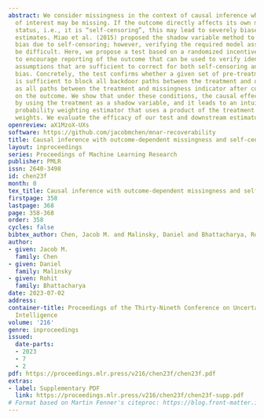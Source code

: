 ```yaml
---
abstract: We consider missingness in the context of causal inference when the outcome
  of interest may be missing. If the outcome directly affects its own missingness
  status, i.e., it is “self-censoring”, this may lead to severely biased causal effect
  estimates. Miao et al. (2015) proposed the shadow variable method to correct for
  bias due to self-censoring; however, verifying the required model assumptions can
  be difficult. Here, we propose a test based on a randomized incentive variable offered
  to encourage reporting of the outcome that can be used to verify identification
  assumptions that are sufficient to correct for both self-censoring and confounding
  bias. Concretely, the test confirms whether a given set of pre-treatment covariates
  is sufficient to block all backdoor paths between the treatment and outcome as well
  as all paths between the treatment and missingness indicator after conditioning
  on the outcome. We show that under these conditions, the causal effect is identified
  by using the treatment as a shadow variable, and it leads to an intuitive inverse
  probability weighting estimator that uses a product of the treatment and response
  weights. We evaluate the efficacy of our test and downstream estimator via simulations.
openreview: aX1MzoX-UXs
software: https://github.com/jacobmchen/mnar-recoverability
title: Causal inference with outcome-dependent missingness and self-censoring
layout: inproceedings
series: Proceedings of Machine Learning Research
publisher: PMLR
issn: 2640-3498
id: chen23f
month: 0
tex_title: Causal inference with outcome-dependent missingness and self-censoring
firstpage: 358
lastpage: 368
page: 358-368
order: 358
cycles: false
bibtex_author: Chen, Jacob M. and Malinsky, Daniel and Bhattacharya, Rohit
author:
- given: Jacob M.
  family: Chen
- given: Daniel
  family: Malinsky
- given: Rohit
  family: Bhattacharya
date: 2023-07-02
address:
container-title: Proceedings of the Thirty-Nineth Conference on Uncertainty in Artificial
  Intelligence
volume: '216'
genre: inproceedings
issued:
  date-parts:
  - 2023
  - 7
  - 2
pdf: https://proceedings.mlr.press/v216/chen23f/chen23f.pdf
extras:
- label: Supplementary PDF
  link: https://proceedings.mlr.press/v216/chen23f/chen23f-supp.pdf
# Format based on Martin Fenner's citeproc: https://blog.front-matter.io/posts/citeproc-yaml-for-bibliographies/
---
```

